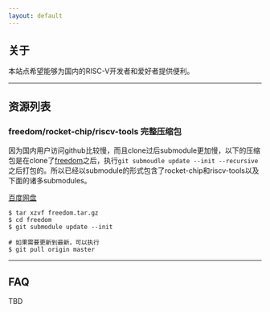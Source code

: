 ```yaml
---
layout: default
---
```


## 关于

本站点希望能够为国内的RISC-V开发者和爱好者提供便利。

----

## 资源列表


### freedom/rocket-chip/riscv-tools 完整压缩包

因为国内用户访问github比较慢，而且clone过后submodule更加慢，以下的压缩包是在clone了[freedom](https://github.com/sifive/freedom)之后，执行`git submoudle update --init --recursive`之后打包的。所以已经以submodule的形式包含了rocket-chip和riscv-tools以及下面的诸多submodules。

[百度网盘](https://pan.baidu.com/s/1jImhqdw)


```
$ tar xzvf freedom.tar.gz
$ cd freedom
$ git submodule update --init

# 如果需要更新到最新，可以执行
$ git pull origin master
```

----

## FAQ

TBD

